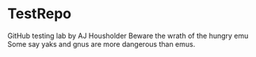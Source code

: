 # TestRepo
GitHub testing lab by AJ Housholder
Beware the wrath of the hungry emu
Some say yaks and gnus are more dangerous than emus.
